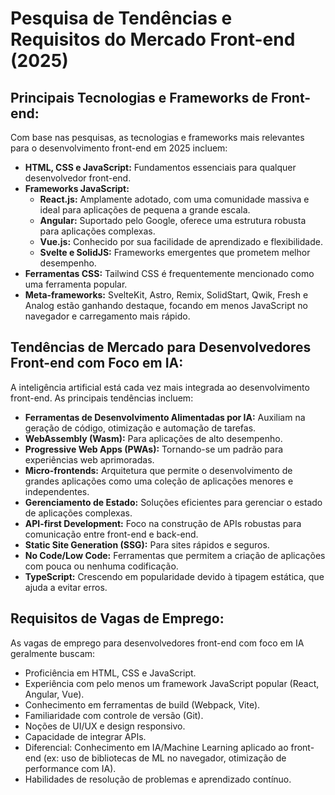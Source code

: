 # Pesquisa de Tendências e Requisitos do Mercado Front-end (2025)

## Principais Tecnologias e Frameworks de Front-end:

Com base nas pesquisas, as tecnologias e frameworks mais relevantes para o desenvolvimento front-end em 2025 incluem:

*   **HTML, CSS e JavaScript:** Fundamentos essenciais para qualquer desenvolvedor front-end.
*   **Frameworks JavaScript:**
    *   **React.js:** Amplamente adotado, com uma comunidade massiva e ideal para aplicações de pequena a grande escala.
    *   **Angular:** Suportado pelo Google, oferece uma estrutura robusta para aplicações complexas.
    *   **Vue.js:** Conhecido por sua facilidade de aprendizado e flexibilidade.
    *   **Svelte e SolidJS:** Frameworks emergentes que prometem melhor desempenho.
*   **Ferramentas CSS:** Tailwind CSS é frequentemente mencionado como uma ferramenta popular.
*   **Meta-frameworks:** SvelteKit, Astro, Remix, SolidStart, Qwik, Fresh e Analog estão ganhando destaque, focando em menos JavaScript no navegador e carregamento mais rápido.

## Tendências de Mercado para Desenvolvedores Front-end com Foco em IA:

A inteligência artificial está cada vez mais integrada ao desenvolvimento front-end. As principais tendências incluem:

*   **Ferramentas de Desenvolvimento Alimentadas por IA:** Auxiliam na geração de código, otimização e automação de tarefas.
*   **WebAssembly (Wasm):** Para aplicações de alto desempenho.
*   **Progressive Web Apps (PWAs):** Tornando-se um padrão para experiências web aprimoradas.
*   **Micro-frontends:** Arquitetura que permite o desenvolvimento de grandes aplicações como uma coleção de aplicações menores e independentes.
*   **Gerenciamento de Estado:** Soluções eficientes para gerenciar o estado de aplicações complexas.
*   **API-first Development:** Foco na construção de APIs robustas para comunicação entre front-end e back-end.
*   **Static Site Generation (SSG):** Para sites rápidos e seguros.
*   **No Code/Low Code:** Ferramentas que permitem a criação de aplicações com pouca ou nenhuma codificação.
*   **TypeScript:** Crescendo em popularidade devido à tipagem estática, que ajuda a evitar erros.

## Requisitos de Vagas de Emprego:

As vagas de emprego para desenvolvedores front-end com foco em IA geralmente buscam:

*   Proficiência em HTML, CSS e JavaScript.
*   Experiência com pelo menos um framework JavaScript popular (React, Angular, Vue).
*   Conhecimento em ferramentas de build (Webpack, Vite).
*   Familiaridade com controle de versão (Git).
*   Noções de UI/UX e design responsivo.
*   Capacidade de integrar APIs.
*   Diferencial: Conhecimento em IA/Machine Learning aplicado ao front-end (ex: uso de bibliotecas de ML no navegador, otimização de performance com IA).
*   Habilidades de resolução de problemas e aprendizado contínuo.


